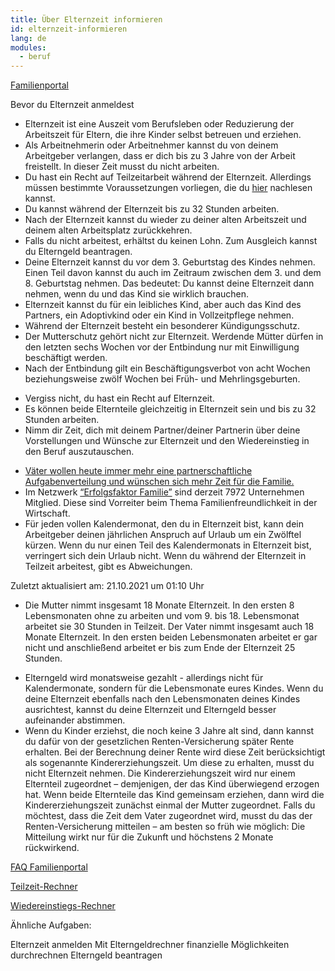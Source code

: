 ```yaml
---
title: Über Elternzeit informieren
id: elternzeit-informieren
lang: de
modules:
  - beruf
---
```


<todo-extension-panel title="Wo?" icon="map-marked-alt">

[Familienportal](https://familienportal.de/familienportal/familienleistungen/elternzeit)

</todo-extension-panel>


<todo-extension-panel title="Wann (empfohlen)?" icon="calendar-check">

<todo-link todo="elternzeit-anmelden">Bevor du Elternzeit anmeldest</todo-link>

</todo-extension-panel>


<todo-extension-panel title="Info" icon="info-circle">

* Elternzeit ist eine Auszeit vom Berufsleben oder Reduzierung der Arbeitszeit für Eltern, die ihre Kinder selbst betreuen und erziehen. 
* Als Arbeitnehmerin oder Arbeitnehmer kannst du von deinem Arbeitgeber verlangen, dass er dich bis zu 3 Jahre von der Arbeit freistellt. In dieser Zeit musst du nicht arbeiten.
* Du hast ein Recht auf Teilzeitarbeit während der Elternzeit. Allerdings müssen bestimmte Voraussetzungen vorliegen, die du [hier](https://familienportal.de/familienportal/familienleistungen/elternzeit/faq/kann-ich-waehrend-der-elternzeit-teilzeit-arbeiten--124794) nachlesen kannst.
* Du kannst während der Elternzeit bis zu 32 Stunden arbeiten.
* Nach der Elternzeit kannst du wieder zu deiner alten Arbeitszeit und deinem alten Arbeitsplatz zurückkehren.
* Falls du nicht arbeitest, erhältst du keinen Lohn. Zum Ausgleich kannst du <todo-link todo="elterngeld-beantragen">Elterngeld beantragen</todo-link>.
* Deine Elternzeit kannst du vor dem 3. Geburtstag des Kindes nehmen. Einen Teil davon kannst du auch im Zeitraum zwischen dem 3. und dem 8. Geburtstag nehmen. Das bedeutet: Du kannst deine Elternzeit dann nehmen, wenn du und das Kind sie wirklich brauchen.
* Elternzeit kannst du für ein leibliches Kind, aber auch das Kind des Partners, ein Adoptivkind oder ein Kind in Vollzeitpflege nehmen.
* Während der Elternzeit besteht ein besonderer Kündigungsschutz.
* Der Mutterschutz gehört nicht zur Elternzeit. Werdende Mütter dürfen in den letzten sechs Wochen vor der Entbindung nur mit Einwilligung beschäftigt werden.
* Nach der Entbindung gilt ein Beschäftigungsverbot von acht Wochen beziehungsweise zwölf Wochen bei Früh- und Mehrlingsgeburten.

</todo-extension-panel>

<todo-assignees todo="elternzeit-informieren"></todo-assignees>

<todo-extension-panel title="Tipp Partnerschaftlichkeit" icon="glass-cheers">

* Vergiss nicht, du hast ein Recht auf Elternzeit.
* Es können beide Elternteile gleichzeitig in Elternzeit sein und bis zu 32 Stunden arbeiten.
* Nimm dir Zeit, dich mit deinem Partner/deiner Partnerin über deine Vorstellungen und Wünsche zur Elternzeit und den Wiedereinstieg in den Beruf auszutauschen.

</todo-extension-panel>

<todo-extension-panel title="Interessanter Fakt" icon="brain">

* [Väter wollen heute immer mehr eine partnerschaftliche Aufgabenverteilung und wünschen sich mehr Zeit für die Familie.](https://www.bmfsfj.de/bmfsfj/service/publikationen/vaeterreport-update-2021-186180)
* Im Netzwerk [“Erfolgsfaktor Familie”](https://www.erfolgsfaktor-familie.de/) sind derzeit 7972 Unternehmen Mitglied. Diese sind Vorreiter beim Thema Familienfreundlichkeit in der Wirtschaft.
* Für jeden vollen Kalendermonat, den du in Elternzeit bist, kann dein Arbeitgeber deinen jährlichen Anspruch auf Urlaub um ein Zwölftel kürzen. Wenn du nur einen Teil des Kalendermonats in Elternzeit bist, verringert sich dein Urlaub nicht. Wenn du während der Elternzeit in Teilzeit arbeitest, gibt es Abweichungen. 

Zuletzt aktualisiert am: 21.10.2021 um 01:10 Uhr

</todo-extension-panel>

<todo-extension-panel title="Beispiel" icon="puzzle-piece">

* Die Mutter nimmt insgesamt 18 Monate Elternzeit. In den ersten 8 Lebensmonaten ohne zu arbeiten und vom 9. bis 18. Lebensmonat arbeitet sie 30 Stunden in Teilzeit. Der Vater nimmt insgesamt auch 18 Monate Elternzeit. In den ersten beiden Lebensmonaten arbeitet er gar nicht und anschließend arbeitet er bis zum Ende der Elternzeit 25 Stunden.

</todo-extension-panel>

<todo-extension-panel title="Insider Tipp" icon="lightbulb">

* Elterngeld wird monatsweise gezahlt - allerdings nicht für Kalendermonate, sondern für die Lebensmonate eures Kindes.
Wenn du deine Elternzeit ebenfalls nach den Lebensmonaten deines Kindes ausrichtest,
kannst du deine Elternzeit und Elterngeld besser aufeinander abstimmen.
* Wenn du Kinder erziehst, die noch keine 3 Jahre alt sind, dann kannst du dafür von der gesetzlichen Renten-Versicherung später Rente erhalten. Bei der Berechnung deiner Rente wird diese Zeit berücksichtigt als sogenannte Kindererziehungszeit. Um diese zu erhalten, musst du nicht Elternzeit nehmen. Die Kindererziehungszeit wird nur einem Elternteil zugeordnet – demjenigen, der das Kind überwiegend erzogen hat. Wenn beide Elternteile das Kind gemeinsam erziehen, dann wird die Kindererziehungszeit zunächst einmal der Mutter zugeordnet. Falls du möchtest, dass die Zeit dem Vater zugeordnet wird, musst du das der Renten-Versicherung mitteilen – am besten so früh wie möglich: Die Mitteilung wirkt nur für die Zukunft und höchstens 2 Monate rückwirkend.

</todo-extension-panel>


<todo-extension-panel title="Weiterführende Informationen" icon="external-link-alt">

[FAQ Familienportal](https://familienportal.de/familienportal/familienleistungen/elternzeit)

[Teilzeit-Rechner](https://www.bmas.de/static/Teilzeit-Netto-Rechner/index.html)

[Wiedereinstiegs-Rechner](https://www.wiedereinstiegsrechner.de)

</todo-extension-panel>

Ähnliche Aufgaben:

<todo-link todo="elternzeit-anmelden">Elternzeit anmelden</todo-link>
<todo-link todo="elterngeld-durchrechnen">Mit Elterngeldrechner finanzielle Möglichkeiten durchrechnen</todo-link>
<todo-link todo="elterngeld-beantragen">Elterngeld beantragen</todo-link>
